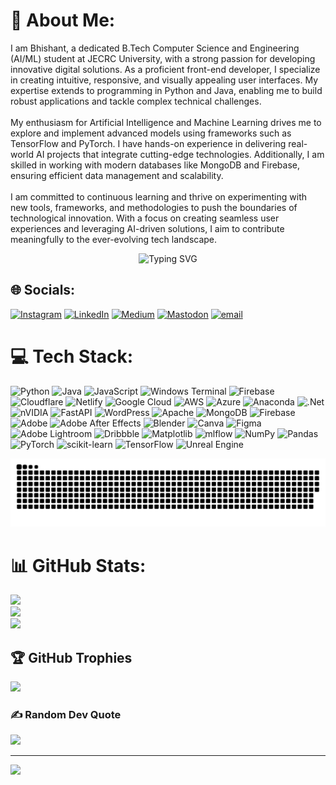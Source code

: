 # 💫 About Me:
I am Bhishant, a dedicated B.Tech Computer Science and Engineering (AI/ML) student at JECRC University, with a strong passion for developing innovative digital solutions. As a proficient front-end developer, I specialize in creating intuitive, responsive, and visually appealing user interfaces. My expertise extends to programming in Python and Java, enabling me to build robust applications and tackle complex technical challenges.<br><br>My enthusiasm for Artificial Intelligence and Machine Learning drives me to explore and implement advanced models using frameworks such as TensorFlow and PyTorch. I have hands-on experience in delivering real-world AI projects that integrate cutting-edge technologies. Additionally, I am skilled in working with modern databases like MongoDB and Firebase, ensuring efficient data management and scalability.<br><br>I am committed to continuous learning and thrive on experimenting with new tools, frameworks, and methodologies to push the boundaries of technological innovation. With a focus on creating seamless user experiences and leveraging AI-driven solutions, I aim to contribute meaningfully to the ever-evolving tech landscape.

<p align="center">
  <img src="https://readme-typing-svg.demolab.com?font=Fira+Code&weight=700&size=22&duration=3000&pause=500&center=true&vCenter=true&width=600&lines=Front-End+Developer;Python+%7C+Java+Lover;AI%2FML+Engineer+in+the+Making;TensorFlow+%7C+PyTorch+Practitioner;Firebase+%7C+MongoDB+Warrior" alt="Typing SVG" />
</p>


## 🌐 Socials:
[![Instagram](https://img.shields.io/badge/Instagram-%23E4405F.svg?logo=Instagram&logoColor=white)](https://instagram.com/bhishant) [![LinkedIn](https://img.shields.io/badge/LinkedIn-%230077B5.svg?logo=linkedin&logoColor=white)](https://linkedin.com/in/bhishant) [![Medium](https://img.shields.io/badge/Medium-12100E?logo=medium&logoColor=white)](https://medium.com/@bhishant) [![Mastodon](https://img.shields.io/badge/-MASTODON-%232B90D9?logo=mastodon&logoColor=white)](https://mastodon.social/@Bhishant) [![email](https://img.shields.io/badge/Email-D14836?logo=gmail&logoColor=white)](mailto:bhishants@gmail.com) 

# 💻 Tech Stack:
![Python](https://img.shields.io/badge/python-3670A0?style=for-the-badge&logo=python&logoColor=ffdd54) ![Java](https://img.shields.io/badge/java-%23ED8B00.svg?style=for-the-badge&logo=openjdk&logoColor=white) ![JavaScript](https://img.shields.io/badge/javascript-%23323330.svg?style=for-the-badge&logo=javascript&logoColor=%23F7DF1E) ![Windows Terminal](https://img.shields.io/badge/Windows%20Terminal-%234D4D4D.svg?style=for-the-badge&logo=windows-terminal&logoColor=white) ![Firebase](https://img.shields.io/badge/firebase-%23039BE5.svg?style=for-the-badge&logo=firebase) ![Cloudflare](https://img.shields.io/badge/Cloudflare-F38020?style=for-the-badge&logo=Cloudflare&logoColor=white) ![Netlify](https://img.shields.io/badge/netlify-%23000000.svg?style=for-the-badge&logo=netlify&logoColor=#00C7B7) ![Google Cloud](https://img.shields.io/badge/GoogleCloud-%234285F4.svg?style=for-the-badge&logo=google-cloud&logoColor=white) ![AWS](https://img.shields.io/badge/AWS-%23FF9900.svg?style=for-the-badge&logo=amazon-aws&logoColor=white) ![Azure](https://img.shields.io/badge/azure-%230072C6.svg?style=for-the-badge&logo=microsoftazure&logoColor=white) ![Anaconda](https://img.shields.io/badge/Anaconda-%2344A833.svg?style=for-the-badge&logo=anaconda&logoColor=white) ![.Net](https://img.shields.io/badge/.NET-5C2D91?style=for-the-badge&logo=.net&logoColor=white) ![nVIDIA](https://img.shields.io/badge/cuda-000000.svg?style=for-the-badge&logo=nVIDIA&logoColor=green) ![FastAPI](https://img.shields.io/badge/FastAPI-005571?style=for-the-badge&logo=fastapi) ![WordPress](https://img.shields.io/badge/WordPress-%23117AC9.svg?style=for-the-badge&logo=WordPress&logoColor=white) ![Apache](https://img.shields.io/badge/apache-%23D42029.svg?style=for-the-badge&logo=apache&logoColor=white) ![MongoDB](https://img.shields.io/badge/MongoDB-%234ea94b.svg?style=for-the-badge&logo=mongodb&logoColor=white) ![Firebase](https://img.shields.io/badge/firebase-a08021?style=for-the-badge&logo=firebase&logoColor=ffcd34) ![Adobe](https://img.shields.io/badge/adobe-%23FF0000.svg?style=for-the-badge&logo=adobe&logoColor=white) ![Adobe After Effects](https://img.shields.io/badge/Adobe%20After%20Effects-9999FF.svg?style=for-the-badge&logo=Adobe%20After%20Effects&logoColor=white) ![Blender](https://img.shields.io/badge/blender-%23F5792A.svg?style=for-the-badge&logo=blender&logoColor=white) ![Canva](https://img.shields.io/badge/Canva-%2300C4CC.svg?style=for-the-badge&logo=Canva&logoColor=white) ![Figma](https://img.shields.io/badge/figma-%23F24E1E.svg?style=for-the-badge&logo=figma&logoColor=white) ![Adobe Lightroom](https://img.shields.io/badge/Adobe%20Lightroom-31A8FF.svg?style=for-the-badge&logo=Adobe%20Lightroom&logoColor=white) ![Dribbble](https://img.shields.io/badge/Dribbble-EA4C89?style=for-the-badge&logo=dribbble&logoColor=white) ![Matplotlib](https://img.shields.io/badge/Matplotlib-%23ffffff.svg?style=for-the-badge&logo=Matplotlib&logoColor=black) ![mlflow](https://img.shields.io/badge/mlflow-%23d9ead3.svg?style=for-the-badge&logo=numpy&logoColor=blue) ![NumPy](https://img.shields.io/badge/numpy-%23013243.svg?style=for-the-badge&logo=numpy&logoColor=white) ![Pandas](https://img.shields.io/badge/pandas-%23150458.svg?style=for-the-badge&logo=pandas&logoColor=white) ![PyTorch](https://img.shields.io/badge/PyTorch-%23EE4C2C.svg?style=for-the-badge&logo=PyTorch&logoColor=white) ![scikit-learn](https://img.shields.io/badge/scikit--learn-%23F7931E.svg?style=for-the-badge&logo=scikit-learn&logoColor=white) ![TensorFlow](https://img.shields.io/badge/TensorFlow-%23FF6F00.svg?style=for-the-badge&logo=TensorFlow&logoColor=white) ![Unreal Engine](https://img.shields.io/badge/unrealengine-%23313131.svg?style=for-the-badge&logo=unrealengine&logoColor=white)

<picture>
  <source media="(prefers-color-scheme: dark)" srcset="https://raw.githubusercontent.com/Bhishant/Bhishant/output/github-snake-dark.svg" />
  <source media="(prefers-color-scheme: light)" srcset="https://raw.githubusercontent.com/Bhishant/Bhishant/output/github-snake.svg" />
  <img alt="github-snake" src="https://raw.githubusercontent.com/Bhishant/Bhishant/output/github-snake.svg" />
</picture>

# 📊 GitHub Stats:
![](https://github-readme-stats.vercel.app/api?username=Bhishant&theme=dark&hide_border=false&include_all_commits=false&count_private=false)<br/>
![](https://nirzak-streak-stats.vercel.app/?user=Bhishant&theme=dark&hide_border=false)<br/>
![](https://github-readme-stats.vercel.app/api/top-langs/?username=Bhishant&theme=dark&hide_border=false&include_all_commits=false&count_private=false&layout=compact)

## 🏆 GitHub Trophies
![](https://github-profile-trophy.vercel.app/?username=Bhishant&theme=radical&no-frame=false&no-bg=true&margin-w=4)

### ✍️ Random Dev Quote
![](https://quotes-github-readme.vercel.app/api?type=horizontal&theme=radical)

---
[![](https://visitcount.itsvg.in/api?id=Bhishant&icon=0&color=0)](https://visitcount.itsvg.in)

<!-- Proudly created with GPRM ( https://gprm.itsvg.in ) -->
